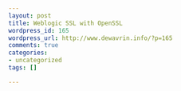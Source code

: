 ```yaml
--- 
layout: post
title: Weblogic SSL with OpenSSL
wordpress_id: 165
wordpress_url: http://www.dewavrin.info/?p=165
comments: true
categories: 
- uncategorized
tags: []

---
```



